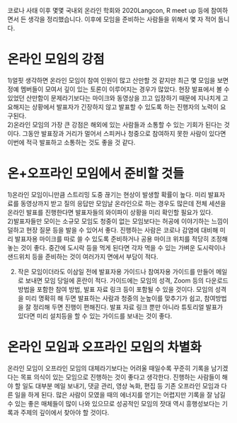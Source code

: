 
코로나 사태 이후 몇몇 국내외 온라인 학회와 2020Langcon, R meet up 등에 참여하면서 든 생각을 정리했습니다. 이후에 모임을 준비하는 사람들을 위해서 몇 자 적어 둡니다.


# 온라인 모임의 강점


1)얼핏 생각하면 온라인 모임이 참여 인원이 많고 산만할 것 같지만 최근 몇 모임을 보면 정예 멤버들이 모여서 깊이 있는 토론이 이루어지는 경우가 많았다. 현장 발표에서 볼 수 있었던 산만함이 문제라기보다는 마이크와 동영상을 끄고 입장하기 때문에 지나치게 고요해지는 상황에서 발표자가 긴장하지 않고 발표할 수 있도록 하는 진행자의 노력이 요구된다.          
2)온라인 모임의 가장 큰 강점은 해외에 있는 사람들과 소통할 수 있는 기회가 된다는 것이다.  그동안 발표장과 거리가 멀어서 스피커나 청중으로 참여하지 못한 사람이 있다면 이번에 적극 발표하고 소통하는 것도 좋을 것 같다.        


# 온+오프라인 모임에서 준비할 것들           
1)온라인 모임이니만큼 스트리밍 도중 끊기는 현상이 발생할 확률이 높다. 미리 발표자료를 동영상까지 받고 질의 응답만 모임날 온라인으로 하는 경우도 많은데  전체 세션을 온라인 발표를 진행한다면 발표자들의 와이파이 상황을 미리 확인할 필요가 있다.       
2)발표자들만 모이는 소규모 모임도 청중이 없는 모임보다는 허공에 이야기하는 느낌이 덜하고 현장 질문 등을 발을 수 있어서  좋다. 진행하는 사람은 코로나 감염에 대비해 미리 발표자용 마이크를 따로 쓸 수 있도록 준비하거나 공용 마이크 위치를 적당히 조정해 놓는 것이 좋다. 중간에 도시락 등을 먹게 된다면 각자 먹을 수 있는 가벼운 도시락이나 샌드위치 등을 준비하는 것이 여러가지 면에서 부담이 적다.     

2) 작은 모임이더라도 이삼일 전에 발표자용 가이드나 참여자용 가이드를 만들어 메일로 보내면 모임 당일에 혼란이 적다. 가이드에는 모임의 성격, Zoom 등의 다운로드 방법을 포함한 참여 방법,  발표 자료 링크 등이 포함될 수 있을 것이다.  모임의 성격을 미리 명확히 해 두면 발표하는 사람과 청중의 눈높이를 맞추기가 쉽고, 참여방법을 잘 정리해 두면 진행이 편해진다.  발표 자료 링크 뿐만 아니라 튜토리얼 발표가 있다면 미리 설치등을 할 수 있는 가이드를 보내는 것이 좋다.      


# 온라인 모임과 오프라인 모임의 차별화
온라인 모임이 오프라인 모임의 대체라기보다는 어려울 때일수록 꾸준히 기록을 남기겠다는 목표 의식이 있는 모임으로 진행하는 것이 좋다고 생각한다. 진행하는 사람들이 해야 할 일도 대부분 메일 보내기, 댓글 관리, 영상 녹화, 편집 등 기존 오프라인 모임과 다른 일을 하게 된다. 많은 사람이 모였을 때의 에너지를 얻기는 어렵지만 기록을 잘 남길 수 있는 좋은 매체들이 많이 나와 있으므로 성공적인 모임의 잣대 역시 흥행성보다는 기록과 주제의 깊이에서 찾아야 할 것이다. 





